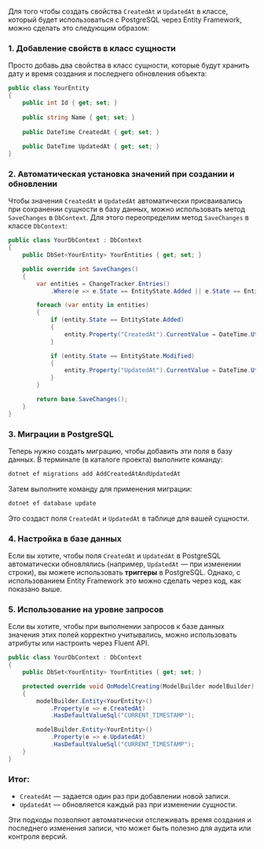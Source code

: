 Для того чтобы создать свойства `CreatedAt` и `UpdatedAt` в классе, который будет использоваться с PostgreSQL через Entity Framework, можно сделать это следующим образом:

### 1. **Добавление свойств в класс сущности**

Просто добавь два свойства в класс сущности, которые будут хранить дату и время создания и последнего обновления объекта:

```csharp
public class YourEntity
{
    public int Id { get; set; }
    
    public string Name { get; set; }
    
    public DateTime CreatedAt { get; set; }
    
    public DateTime UpdatedAt { get; set; }
}
```

### 2. **Автоматическая установка значений при создании и обновлении**

Чтобы значения `CreatedAt` и `UpdatedAt` автоматически присваивались при сохранении сущности в базу данных, можно использовать метод `SaveChanges` в `DbContext`. Для этого переопределим метод `SaveChanges` в классе `DbContext`:

```csharp
public class YourDbContext : DbContext
{
    public DbSet<YourEntity> YourEntities { get; set; }

    public override int SaveChanges()
    {
        var entities = ChangeTracker.Entries()
            .Where(e => e.State == EntityState.Added || e.State == EntityState.Modified);

        foreach (var entity in entities)
        {
            if (entity.State == EntityState.Added)
            {
                entity.Property("CreatedAt").CurrentValue = DateTime.UtcNow;
            }

            if (entity.State == EntityState.Modified)
            {
                entity.Property("UpdatedAt").CurrentValue = DateTime.UtcNow;
            }
        }

        return base.SaveChanges();
    }
}
```

### 3. **Миграции в PostgreSQL**

Теперь нужно создать миграцию, чтобы добавить эти поля в базу данных. В терминале (в каталоге проекта) выполните команду:

```sh
dotnet ef migrations add AddCreatedAtAndUpdatedAt
```

Затем выполните команду для применения миграции:

```sh
dotnet ef database update
```

Это создаст поля `CreatedAt` и `UpdatedAt` в таблице для вашей сущности.

### 4. **Настройка в базе данных**

Если вы хотите, чтобы поля `CreatedAt` и `UpdatedAt` в PostgreSQL автоматически обновлялись (например, `UpdatedAt` — при изменении строки), вы можете использовать **триггеры** в PostgreSQL. Однако, с использованием Entity Framework это можно сделать через код, как показано выше.

### 5. **Использование на уровне запросов**

Если вы хотите, чтобы при выполнении запросов к базе данных значения этих полей корректно учитывались, можно использовать атрибуты или настроить через Fluent API.

```csharp
public class YourDbContext : DbContext
{
    public DbSet<YourEntity> YourEntities { get; set; }

    protected override void OnModelCreating(ModelBuilder modelBuilder)
    {
        modelBuilder.Entity<YourEntity>()
            .Property(e => e.CreatedAt)
            .HasDefaultValueSql("CURRENT_TIMESTAMP");

        modelBuilder.Entity<YourEntity>()
            .Property(e => e.UpdatedAt)
            .HasDefaultValueSql("CURRENT_TIMESTAMP");
    }
}
```

### Итог:

- `CreatedAt` — задается один раз при добавлении новой записи.
- `UpdatedAt` — обновляется каждый раз при изменении сущности.

Эти подходы позволяют автоматически отслеживать время создания и последнего изменения записи, что может быть полезно для аудита или контроля версий.